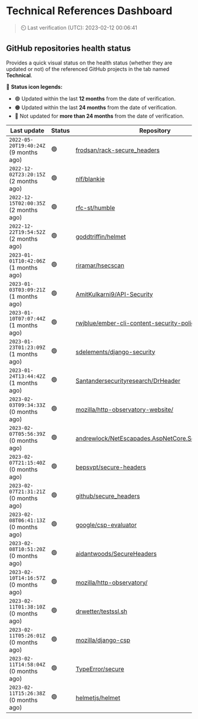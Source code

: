 
# Technical References Dashboard

> :timer_clock: Last verification (UTC): 2023-02-12 00:06:41

## GitHub repositories health status

Provides a quick visual status on the health status (whether they are updated or not) of the referenced GitHub projects in the tab named **Technical**.

:speech_balloon: **Status icon legends:**

* :green_circle: Updated within the last **12 months** from the date of verification.
* :orange_circle: Updated within the last **24 months** from the date of verification.
* :red_circle: Not updated for **more than 24 months** from the date of verification.

| Last update | Status | Repository |
| --- | --- | --- |
| `2022-05-20T19:40:24Z` (9 months ago) | :green_circle: | [frodsan/rack-secure_headers](https://github.com/frodsan/rack-secure_headers) |
| `2022-12-02T23:20:15Z` (2 months ago) | :green_circle: | [nlf/blankie](https://github.com/nlf/blankie) |
| `2022-12-15T02:00:35Z` (2 months ago) | :green_circle: | [rfc-st/humble](https://github.com/rfc-st/humble) |
| `2022-12-22T19:54:52Z` (2 months ago) | :green_circle: | [goddtriffin/helmet](https://github.com/goddtriffin/helmet) |
| `2023-01-01T10:42:06Z` (1 months ago) | :green_circle: | [riramar/hsecscan](https://github.com/riramar/hsecscan) |
| `2023-01-03T03:09:21Z` (1 months ago) | :green_circle: | [AmitKulkarni9/API-Security](https://github.com/AmitKulkarni9/API-Security) |
| `2023-01-10T07:07:44Z` (1 months ago) | :green_circle: | [rwjblue/ember-cli-content-security-policy/](https://github.com/rwjblue/ember-cli-content-security-policy/) |
| `2023-01-23T01:23:09Z` (1 months ago) | :green_circle: | [sdelements/django-security](https://github.com/sdelements/django-security) |
| `2023-01-24T13:44:42Z` (1 months ago) | :green_circle: | [Santandersecurityresearch/DrHeader](https://github.com/Santandersecurityresearch/DrHeader) |
| `2023-02-03T09:34:33Z` (0 months ago) | :green_circle: | [mozilla/http-observatory-website/](https://github.com/mozilla/http-observatory-website/) |
| `2023-02-07T05:56:39Z` (0 months ago) | :green_circle: | [andrewlock/NetEscapades.AspNetCore.SecurityHeaders](https://github.com/andrewlock/NetEscapades.AspNetCore.SecurityHeaders) |
| `2023-02-07T21:15:40Z` (0 months ago) | :green_circle: | [bepsvpt/secure-headers](https://github.com/bepsvpt/secure-headers) |
| `2023-02-07T21:31:21Z` (0 months ago) | :green_circle: | [github/secure_headers](https://github.com/github/secure_headers) |
| `2023-02-08T06:41:13Z` (0 months ago) | :green_circle: | [google/csp-evaluator](https://github.com/google/csp-evaluator) |
| `2023-02-08T10:51:20Z` (0 months ago) | :green_circle: | [aidantwoods/SecureHeaders](https://github.com/aidantwoods/SecureHeaders) |
| `2023-02-10T14:16:57Z` (0 months ago) | :green_circle: | [mozilla/http-observatory/](https://github.com/mozilla/http-observatory/) |
| `2023-02-11T01:38:10Z` (0 months ago) | :green_circle: | [drwetter/testssl.sh](https://github.com/drwetter/testssl.sh) |
| `2023-02-11T05:26:01Z` (0 months ago) | :green_circle: | [mozilla/django-csp](https://github.com/mozilla/django-csp) |
| `2023-02-11T14:58:04Z` (0 months ago) | :green_circle: | [TypeError/secure](https://github.com/TypeError/secure) |
| `2023-02-11T15:26:38Z` (0 months ago) | :green_circle: | [helmetjs/helmet](https://github.com/helmetjs/helmet) |

